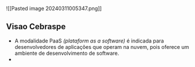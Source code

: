 ![[Pasted image 20240311005347.png]]

## Visao Cebraspe
- A modalidade PaaS _(plataform as a software)_ é indicada para desenvolvedores de aplicações que operam na nuvem, pois oferece um ambiente de desenvolvimento de software.
- 